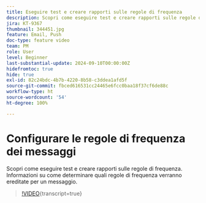 ```yaml
---
title: Eseguire test e creare rapporti sulle regole di frequenza
description: Scopri come eseguire test e creare rapporti sulle regole di frequenza. Informazioni su come determinare quali regole di frequenza verranno ereditate per un messaggio.
jira: KT-9367
thumbnail: 344451.jpg
feature: Email, Push
doc-type: feature video
team: PM
role: User
level: Beginner
last-substantial-update: 2024-09-10T00:00:00Z
hidefromtoc: true
hide: true
exl-id: 82c24bdc-4b7b-4220-8b58-c3ddea1afd5f
source-git-commit: fbced616531cc24465e6fcc0baa18f37cf6de88c
workflow-type: ht
source-wordcount: '54'
ht-degree: 100%

---
```


# Configurare le regole di frequenza dei messaggi

Scopri come eseguire test e creare rapporti sulle regole di frequenza. Informazioni su come determinare quali regole di frequenza verranno ereditate per un messaggio.

>[!VIDEO](https://video.tv.adobe.com/v/344451?quality=12&learn=on){transcript=true}
